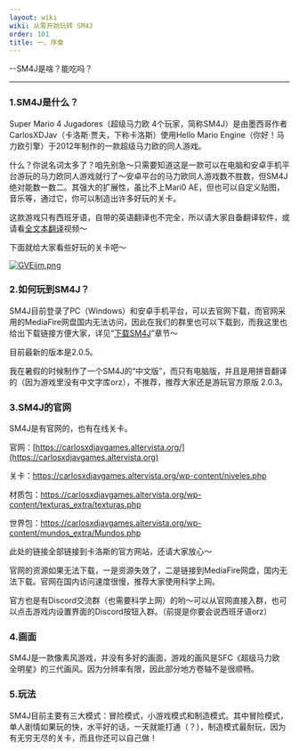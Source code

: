 ```yaml
---
layout: wiki
wiki: 从零开始玩转 SM4J
order: 101
title: 一、序章
---
```


--SM4J是啥？能吃吗？

------

### 1.SM4J是什么？

Super Mario 4 Jugadores（超级马力欧 4个玩家，简称SM4J）是由墨西哥作者CarlosXDJav（卡洛斯·贾夫，下称卡洛斯）使用Hello Mario Engine（你好！马力欧引擎）于2012年制作的一款超级马力欧的同人游戏。

什么？你说名词太多了？咱先别急～只需要知道这是一款可以在电脑和安卓手机平台游玩的马力欧同人游戏就行了～安卓平台的马力欧同人游戏数不胜数，但SM4J绝对能数一数二。其强大的扩展性，虽比不上Mari0 AE，但也可以自定义贴图，音乐等，通过它，你可以制造出许多好玩的关卡。

这款游戏只有西班牙语，自带的英语翻译也不完全，所以请大家自备翻译软件，或请看[全文本翻译](https://b23.tv/B8GUyE )视频～

下面就给大家看些好玩的关卡吧～

[![GVEijm.png](https://www.helloimg.com/images/2022/02/27/GVEijm.png)](https://www.helloimg.com/image/GVEijm)

### 2.如何玩到SM4J？

SM4J目前登录了PC（Windows）和安卓手机平台，可以去官网下载，而官网采用的MediaFire网盘国内无法访问，因此在我们的群里也可以下载到，而我这里也给出下载链接方便大家，详见“[下载SM4J](/wiki/sm4j/dl)”章节～

目前最新的版本是2.0.5。

我在暑假的时候制作了一个SM4J的“中文版”，而只有电脑版，并且是用拼音翻译的（因为游戏里没有中文字库orz），不推荐，推荐大家还是游玩官方原版 2.0.3。

### 3.SM4J的官网

SM4J是有官网的，也有在线关卡。

官网：[https://carlosxdjavgames.altervista.org/](https://carlosxdjavgames.altervista.org)

关卡：https://carlosxdjavgames.altervista.org/wp-content/niveles.php

材质包：https://carlosxdjavgames.altervista.org/wp-content/texturas_extra/texturas.php

世界包：https://carlosxdjavgames.altervista.org/wp-content/mundos_extra/Mundos.php

此处的链接全部链接到卡洛斯的官方网站，还请大家放心～

官网的资源如果无法下载，一是资源失效了，二是链接到MediaFire网盘，国内无法下载。官网在国内访问速度很慢，推荐大家使用科学上网。

官方也是有Discord交流群（也需要科学上网）的哟～可以从官网直接入群，也可以点击游戏内设置界面的Discord按钮入群。（前提是你要会说西班牙语orz）

### 4.画面

SM4J是一款像素风游戏，并没有多好的画面，游戏的画风是SFC《超级马力欧 全明星》的三代画风。因为分辨率有限，因此部分地方卷轴不是很顺畅。

### 5.玩法

  SM4J目前主要有三大模式：冒险模式，小游戏模式和制造模式。其中冒险模式，单人剧情如果玩的快，水平好的话，一天就能打通（？），制造模式最耐玩，因为有无穷无尽的关卡，而且你还可以自己做！